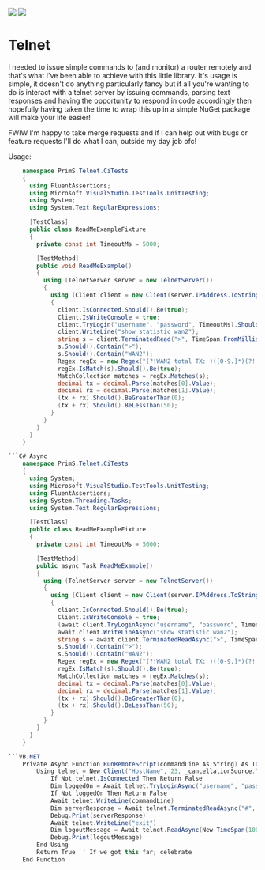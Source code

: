 [![][build-img]][build]
[![][nuget-img]][nuget]

[build]:     https://ci.appveyor.com/project/9swampy/telnet
[build-img]: https://ci.appveyor.com/api/projects/status/a85v943mb52y0gii?svg=true

[nuget]:     https://badge.fury.io/nu/telnet
[nuget-img]: https://badge.fury.io/nu/telnet.svg

Telnet
======



I needed to issue simple commands to (and monitor) a router remotely and that's what I've been able to achieve with this 
little library. It's usage is simple, it doesn't do anything particularly fancy but if all you're wanting to do is interact
with a telnet server by issuing commands, parsing text responses and having the opportunity to respond in code accordingly then hopefully having taken the time to wrap this up in a simple NuGet package will make your life easier!

FWIW I'm happy to take merge requests and if I can help out with bugs or feature requests I'll do what I can, outside my day job ofc!

Usage:
```C# Sync
    namespace PrimS.Telnet.CiTests
    {
      using FluentAssertions;
      using Microsoft.VisualStudio.TestTools.UnitTesting;
      using System;
      using System.Text.RegularExpressions;

      [TestClass]
      public class ReadMeExampleFixture
      {
        private const int TimeoutMs = 5000;

        [TestMethod]
        public void ReadMeExample()
        {
          using (TelnetServer server = new TelnetServer())
          {
            using (Client client = new Client(server.IPAddress.ToString(), server.Port, new System.Threading.CancellationToken()))
            {
              client.IsConnected.Should().Be(true);
              Client.IsWriteConsole = true;
              client.TryLogin("username", "password", TimeoutMs).Should().Be(true);
              client.WriteLine("show statistic wan2");
              string s = client.TerminatedRead(">", TimeSpan.FromMilliseconds(TimeoutMs));
              s.Should().Contain(">");
              s.Should().Contain("WAN2");
              Regex regEx = new Regex("(?!WAN2 total TX: )([0-9.]*)(?! GB ,RX: )([0-9.]*)(?= GB)");
              regEx.IsMatch(s).Should().Be(true);
              MatchCollection matches = regEx.Matches(s);
              decimal tx = decimal.Parse(matches[0].Value);
              decimal rx = decimal.Parse(matches[1].Value);
              (tx + rx).Should().BeGreaterThan(0);
              (tx + rx).Should().BeLessThan(50);
            }
          }
        }
      }
    }

```C# Async
    namespace PrimS.Telnet.CiTests
    {
      using System;
      using Microsoft.VisualStudio.TestTools.UnitTesting;
      using FluentAssertions;
      using System.Threading.Tasks;
      using System.Text.RegularExpressions;

      [TestClass]
      public class ReadMeExampleFixture
      {
        private const int TimeoutMs = 5000;

        [TestMethod]
        public async Task ReadMeExample()
        {
          using (TelnetServer server = new TelnetServer())
          {
            using (Client client = new Client(server.IPAddress.ToString(), server.Port, new System.Threading.CancellationToken()))
            {
              client.IsConnected.Should().Be(true);
              Client.IsWriteConsole = true;
              (await client.TryLoginAsync("username", "password", TimeoutMs)).Should().Be(true);
              await client.WriteLineAsync("show statistic wan2");
              string s = await client.TerminatedReadAsync(">", TimeSpan.FromMilliseconds(TimeoutMs));
              s.Should().Contain(">");
              s.Should().Contain("WAN2");
              Regex regEx = new Regex("(?!WAN2 total TX: )([0-9.]*)(?! GB ,RX: )([0-9.]*)(?= GB)");
              regEx.IsMatch(s).Should().Be(true);
              MatchCollection matches = regEx.Matches(s);
              decimal tx = decimal.Parse(matches[0].Value);
              decimal rx = decimal.Parse(matches[1].Value);
              (tx + rx).Should().BeGreaterThan(0);
              (tx + rx).Should().BeLessThan(50);
            }
          }
        }
      }
    }

```VB.NET
    Private Async Function RunRemoteScript(commandLine As String) As Task(Of Boolean)
        Using telnet = New Client("HostName", 23, _cancellationSource.Token)
            If Not telnet.IsConnected Then Return False
            Dim loggedOn = Await telnet.TryLoginAsync("username", "password", SocketTimeout, "#"))
            If Not loggedOn Then Return False
            Await telnet.WriteLine(commandLine)
            Dim serverResponse = Await telnet.TerminatedReadAsync("#", TimeSpan.FromMilliseconds(SocketTimeout))
            Debug.Print(serverResponse)
            Await telnet.WriteLine("exit")
            Dim logoutMessage = Await telnet.ReadAsync(New TimeSpan(100))
            Debug.Print(logoutMessage)
        End Using
        Return True  ' If we got this far; celebrate
    End Function
